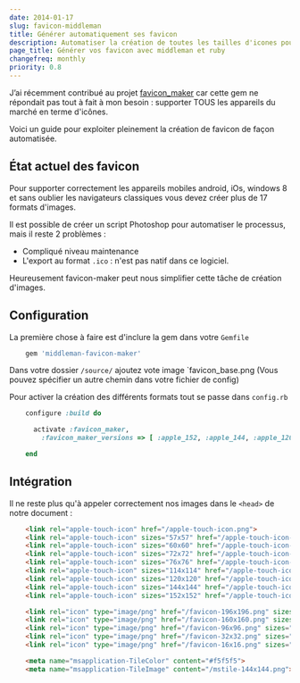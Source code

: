 ```yaml
---
date: 2014-01-17
slug: favicon-middleman
title: Générer automatiquement ses favicon
description: Automatiser la création de toutes les tailles d'icones pour votre site / application web
page_title: Générer vos favicon avec middleman et ruby
changefreq: monthly
priority: 0.8
---
```


J’ai récemment contribué au projet [favicon_maker](https://github.com/follmann/favicon_maker) car cette gem ne répondait pas tout à fait à mon besoin : supporter TOUS les appareils du marché en terme d'icônes.

Voici un guide pour exploiter pleinement la création de favicon de façon automatisée.

## État actuel des favicon

Pour supporter correctement les appareils mobiles android, iOs, windows 8 et sans oublier les navigateurs classiques vous devez créer plus de 17 formats d'images.

Il est possible de créer un script Photoshop pour automatiser le processus, mais il reste 2 problèmes :

- Compliqué niveau maintenance
- L'export au format `.ico` : n'est pas natif dans ce logiciel.

Heureusement favicon-maker peut nous simplifier cette tâche de création d'images.

## Configuration

La première chose à faire est d'inclure la gem dans votre `Gemfile`

~~~ ruby
    gem 'middleman-favicon-maker'
~~~

Dans votre dossier `/source/` ajoutez vote image `favicon_base.png (Vous pouvez spécifier un autre chemin dans votre fichier de config)

Pour activer la création des différents formats tout se passe dans `config.rb`

~~~ ruby
    configure :build do

      activate :favicon_maker,
        :favicon_maker_versions => [ :apple_152, :apple_144, :apple_120, :apple_114, :apple_76, :apple_72, :apple_60, :apple_57, :apple, :fav_196, :fav_160, :fav_96, :fav_32, :fav_16, :fav_png, :fav_ico, :mstile_144 ]

    end
~~~

## Intégration

Il ne reste plus qu'à appeler correctement nos images dans le `<head>` de notre document :

~~~ html
    <link rel="apple-touch-icon" href="/apple-touch-icon.png">
    <link rel="apple-touch-icon" sizes="57x57" href="/apple-touch-icon-57x57.png">
    <link rel="apple-touch-icon" sizes="60x60" href="/apple-touch-icon-60x60.png">
    <link rel="apple-touch-icon" sizes="72x72" href="/apple-touch-icon-72x72.png">
    <link rel="apple-touch-icon" sizes="76x76" href="/apple-touch-icon-76x76.png">
    <link rel="apple-touch-icon" sizes="114x114" href="/apple-touch-icon-114x114.png">
    <link rel="apple-touch-icon" sizes="120x120" href="/apple-touch-icon-120x120.png">
    <link rel="apple-touch-icon" sizes="144x144" href="/apple-touch-icon-144x144.png">
    <link rel="apple-touch-icon" sizes="152x152" href="/apple-touch-icon-152x152.png">

    <link rel="icon" type="image/png" href="/favicon-196x196.png" sizes="196x196">
    <link rel="icon" type="image/png" href="/favicon-160x160.png" sizes="160x160">
    <link rel="icon" type="image/png" href="/favicon-96x96.png" sizes="96x96">
    <link rel="icon" type="image/png" href="/favicon-32x32.png" sizes="32x32">
    <link rel="icon" type="image/png" href="/favicon-16x16.png" sizes="16x16">

    <meta name="msapplication-TileColor" content="#f5f5f5">
    <meta name="msapplication-TileImage" content="/mstile-144x144.png">
~~~
